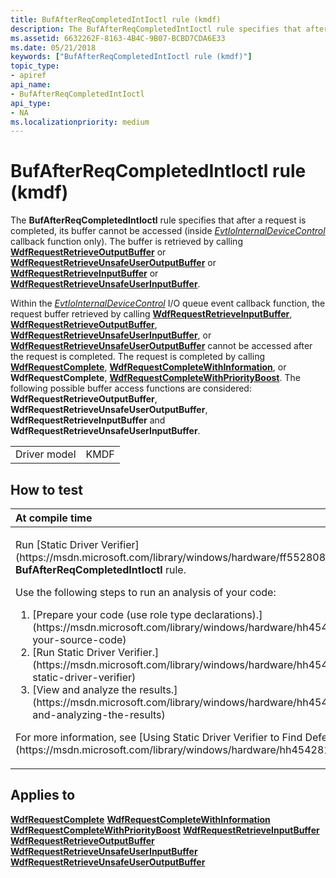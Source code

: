 ```yaml
---
title: BufAfterReqCompletedIntIoctl rule (kmdf)
description: The BufAfterReqCompletedIntIoctl rule specifies that after a request is completed, its buffer cannot be accessed (inside EvtIoInternalDeviceControl callback function only).
ms.assetid: 6632262F-8163-4B4C-9B07-BCBD7CDA6E33
ms.date: 05/21/2018
keywords: ["BufAfterReqCompletedIntIoctl rule (kmdf)"]
topic_type:
- apiref
api_name:
- BufAfterReqCompletedIntIoctl
api_type:
- NA
ms.localizationpriority: medium
---
```


# BufAfterReqCompletedIntIoctl rule (kmdf)


The **BufAfterReqCompletedIntIoctl** rule specifies that after a request is completed, its buffer cannot be accessed (inside [*EvtIoInternalDeviceControl*](https://msdn.microsoft.com/library/windows/hardware/ff541768) callback function only). The buffer is retrieved by calling [**WdfRequestRetrieveOutputBuffer**](https://msdn.microsoft.com/library/windows/hardware/ff550018) or [**WdfRequestRetrieveUnsafeUserOutputBuffer**](https://msdn.microsoft.com/library/windows/hardware/ff550024) or [**WdfRequestRetrieveInputBuffer**](https://msdn.microsoft.com/library/windows/hardware/ff550014) or [**WdfRequestRetrieveUnsafeUserInputBuffer**](https://msdn.microsoft.com/library/windows/hardware/ff550022).

Within the [*EvtIoInternalDeviceControl*](https://msdn.microsoft.com/library/windows/hardware/ff541768) I/O queue event callback function, the request buffer retrieved by calling [**WdfRequestRetrieveInputBuffer**](https://msdn.microsoft.com/library/windows/hardware/ff550014), [**WdfRequestRetrieveOutputBuffer**](https://msdn.microsoft.com/library/windows/hardware/ff550018), [**WdfRequestRetrieveUnsafeUserInputBuffer**](https://msdn.microsoft.com/library/windows/hardware/ff550022), or [**WdfRequestRetrieveUnsafeUserOutputBuffer**](https://msdn.microsoft.com/library/windows/hardware/ff550024) cannot be accessed after the request is completed. The request is completed by calling [**WdfRequestComplete**](https://msdn.microsoft.com/library/windows/hardware/ff549945), [**WdfRequestCompleteWithInformation**](https://msdn.microsoft.com/library/windows/hardware/ff549948), or **WdfRequestComplete**, [**WdfRequestCompleteWithPriorityBoost**](https://msdn.microsoft.com/library/windows/hardware/ff549949). The following possible buffer access functions are considered: **WdfRequestRetrieveOutputBuffer**, **WdfRequestRetrieveUnsafeUserOutputBuffer**, **WdfRequestRetrieveInputBuffer** and **WdfRequestRetrieveUnsafeUserInputBuffer**.

|              |      |
|--------------|------|
| Driver model | KMDF |

How to test
-----------

<table>
<colgroup>
<col width="100%" />
</colgroup>
<thead>
<tr class="header">
<th align="left">At compile time</th>
</tr>
</thead>
<tbody>
<tr class="odd">
<td align="left"><p>Run [Static Driver Verifier](https://msdn.microsoft.com/library/windows/hardware/ff552808) and specify the <strong>BufAfterReqCompletedIntIoctl</strong> rule.</p>
Use the following steps to run an analysis of your code:
<ol>
<li>[Prepare your code (use role type declarations).](https://msdn.microsoft.com/library/windows/hardware/hh454281#preparing-your-source-code)</li>
<li>[Run Static Driver Verifier.](https://msdn.microsoft.com/library/windows/hardware/hh454281#running-static-driver-verifier)</li>
<li>[View and analyze the results.](https://msdn.microsoft.com/library/windows/hardware/hh454281#viewing-and-analyzing-the-results)</li>
</ol>
<p>For more information, see [Using Static Driver Verifier to Find Defects in Drivers](https://msdn.microsoft.com/library/windows/hardware/hh454281).</p></td>
</tr>
</tbody>
</table>

Applies to
----------

[**WdfRequestComplete**](https://msdn.microsoft.com/library/windows/hardware/ff549945)
[**WdfRequestCompleteWithInformation**](https://msdn.microsoft.com/library/windows/hardware/ff549948)
[**WdfRequestCompleteWithPriorityBoost**](https://msdn.microsoft.com/library/windows/hardware/ff549949)
[**WdfRequestRetrieveInputBuffer**](https://msdn.microsoft.com/library/windows/hardware/ff550014)
[**WdfRequestRetrieveOutputBuffer**](https://msdn.microsoft.com/library/windows/hardware/ff550018)
[**WdfRequestRetrieveUnsafeUserInputBuffer**](https://msdn.microsoft.com/library/windows/hardware/ff550022)
[**WdfRequestRetrieveUnsafeUserOutputBuffer**](https://msdn.microsoft.com/library/windows/hardware/ff550024)
 

 





